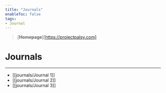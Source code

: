 ```yaml
---
title: "Journals"
enableToc: false
tags:
- Journal
---
```


> [**Homepage**][https://projectpalsy.com]
# Journals
---
-	[[journals/Journal 1]]
-	[[journals/Journal 2]]
-   [[journals/Journal 3]]